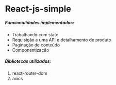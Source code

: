 # React-js-simple

##### Funcionalidades implementadas:

- Trabalhando com state
- Requisição a uma API e detalhamento de produto
- Paginação de conteúdo
- Componentização 

##### Bibliotecas utilizadas:

1. react-router-dom
2. axios
